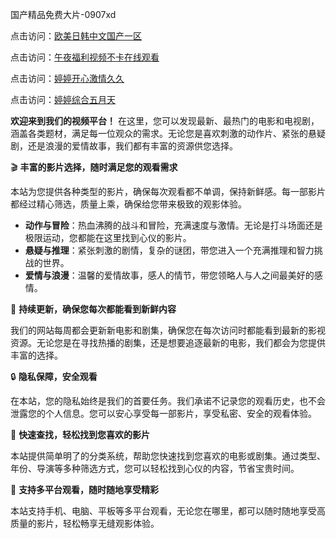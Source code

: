 国产精品免费大片-0907xd

点击访问：<a href="https://heiliaowzu4ur.pages.dev">欧美日韩中文国产一区</a>

点击访问：<a href="https://heiliaozj3tjd.pages.dev">午夜福利视频不卡在线观看</a>

点击访问：<a href="https://heiliaowt0d7p.pages.dev">婷婷开心激情久久</a>

点击访问：<a href="https://heiliaoxwd5i8.pages.dev">婷婷综合五月天</a>

**欢迎来到我们的视频平台！** 在这里，您可以发现最新、最热门的电影和电视剧，涵盖各类题材，满足每一位观众的需求。无论您是喜欢刺激的动作片、紧张的悬疑剧，还是浪漫的爱情故事，我们都有丰富的资源供您选择。

🎬 **丰富的影片选择，随时满足您的观看需求**

本站为您提供各种类型的影片，确保每次观看都不单调，保持新鲜感。每一部影片都经过精心筛选，质量上乘，确保给您带来极致的观影体验。

- **动作与冒险**：热血沸腾的战斗和冒险，充满速度与激情。无论是打斗场面还是极限运动，您都能在这里找到心仪的影片。
- **悬疑与推理**：紧张刺激的剧情，复杂的谜团，带您进入一个充满推理和智力挑战的世界。
- **爱情与浪漫**：温馨的爱情故事，感人的情节，带您领略人与人之间最美好的感情。

📅 **持续更新，确保您每次都能看到新鲜内容**

我们的网站每周都会更新新电影和剧集，确保您在每次访问时都能看到最新的影视资源。无论您是在寻找热播的剧集，还是想要追逐最新的电影，我们都会为您提供丰富的选择。

🔒 **隐私保障，安全观看**

在本站，您的隐私始终是我们的首要任务。我们承诺不记录您的观看历史，也不会泄露您的个人信息。您可以安心享受每一部影片，享受私密、安全的观看体验。

🎥 **快速查找，轻松找到您喜欢的影片**

本站提供简单明了的分类系统，帮助您快速找到您喜欢的电影或剧集。通过类型、年份、导演等多种筛选方式，您可以轻松找到心仪的内容，节省宝贵时间。

📱 **支持多平台观看，随时随地享受精彩**

本站支持手机、电脑、平板等多平台观看，无论您在哪里，都可以随时随地享受高质量的影片，轻松畅享无缝观影体验。

<span style="display:none;">[Canonical link]( https://github.com/ad6602/45602 ）</span>

